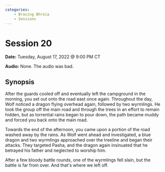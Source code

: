 ```yaml
---
categories:
    - Braving Bhreia
    - Sessions
---
```

# Session 20

**Date:** Tuesday, August 17, 2022 @ 9:00 PM CT

**Audio:** None. The audio was bad.

## Synopsis

After the guards cooled off and eventually left the campground in the morning, you set out onto the road east once again. Throughout the day, Wolf noticed a dragon flying overhead again, followed by two wyrmlings. He took the group off the main road and through the trees in an effort to remain hidden, but as torrential rains began to pour down, the path became muddy and forced you back onto the main road.

Towards the end of the afternoon, you came upon a portion of the road washed away by the rains. As Wolf went ahead and investigated, a blue dragon and two wyrmlings approached over the treeline and began their attacks. They targeted Pasha, and the dragon again insinuated that he betrayed his father and neglected to worship him.

After a few bloody battle rounds, one of the wyrmlings fell slain, but the battle is far from over. And that's where we left off.
